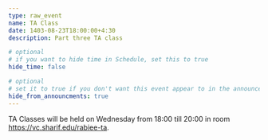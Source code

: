 ```yaml
---
type: raw_event
name: TA Class
date: 1403-08-23T18:00:00+4:30
description: Part three TA class

# optional
# if you want to hide time in Schedule, set this to true
hide_time: false

# optional
# set it to true if you don't want this event appear to in the announcements section
hide_from_announcments: true
---
```

<!-- you can create custom content using markdown. this section will be placed in "Course Materials (in schedule section)" -->
TA Classes will be held on Wednesday from 18:00 till 20:00 in room https://vc.sharif.edu/rabiee-ta.